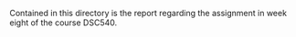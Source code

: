 Contained in this directory is the report regarding the assignment in week eight of the course DSC540.
